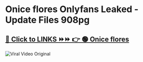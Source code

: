 
 # Onice flores Onlyfans Leaked - Update Files 908pg

## <h2><a href="https://clipsfans.com/Onice_flores&ref=git">🔗 Click to LINKS ⏩⏩ 👉 🟢 Onice flores </a></h2>

<a href="https://clipsfans.com/Onice_flores&ref=git" rel="nofollow" data-target="animated-image.originalLink"><img src="https://i.ibb.co.com/xMMVF88/686577567.gif" alt="Viral Video Original" style="max-width: 100%; display: inline-block;" data-target="animated-image.originalImage"></a>


